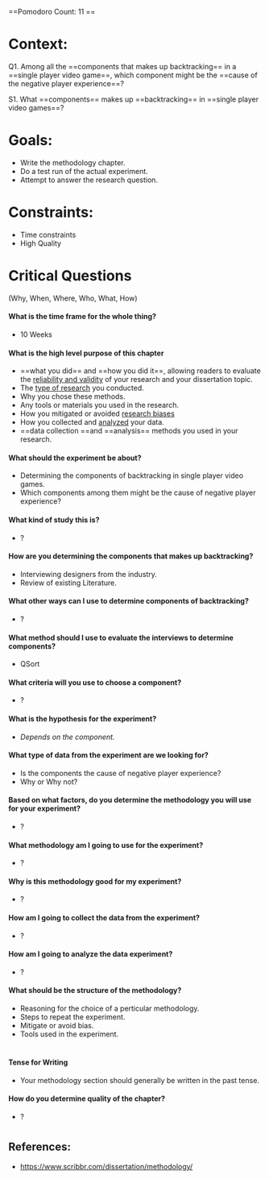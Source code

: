 ==Pomodoro Count: 11 ==

# Context:

Q1. Among all the ==components that makes up backtracking== in a ==single player video game==, which component might be the ==cause of the negative player experience==?

S1. What ==components== makes up ==backtracking== in ==single player video games==?

# Goals: 
- Write the methodology chapter.
- Do a test run of the actual experiment.
- Attempt to answer the research question.
  
# Constraints: 
- Time constraints
- High Quality
  
# Critical Questions
(Why, When, Where, Who, What, How)

#### What is the time frame for the whole thing?
- 10 Weeks
  
#### What is the high level purpose of this chapter
- ==what you did== and ==how you did it==, allowing readers to evaluate the [reliability and validity](https://www.scribbr.com/methodology/reliability-vs-validity/) of your research and your dissertation topic.
- The [type of research](https://www.scribbr.com/methodology/types-of-research/) you conducted.
- Why you chose these methods.
- Any tools or materials you used in the research.
- How you mitigated or avoided [research biases](https://www.scribbr.com/faq-category/research-bias/)
- How you collected and [analyzed](https://www.scribbr.com/category/methodology/#examples-of-data-analysis-methods) your data.
- ==data collection ==and ==analysis== methods you used in your research.
  
#### What should the experiment be about?
- Determining the components of backtracking in single player video games.
- Which components among them might be the cause of negative player experience?
  
#### What kind of study this is?
- ?
  
#### How are you determining the components that makes up backtracking?
- Interviewing designers from the industry.
- Review of existing Literature.
  
#### What other ways can I use to determine components of backtracking?
- ?
  
#### What method should I use to evaluate the interviews to determine components?
- QSort

#### What criteria will you use to choose a component?
- ?
  
#### What is the hypothesis for the experiment?
- *Depends on the component.*
  
#### What type of data from the experiment are we looking for?
- Is the components the cause of negative player experience?
- Why or Why not?
  
#### Based on what factors, do you determine the methodology you will use for your experiment?
- ?
  
#### What methodology am I going to use for the experiment?
- ?

#### Why is this methodology good for my experiment?
- ?
  
#### How am I going to collect the data from the experiment?
- ?
  
#### How am I going to analyze the data experiment?
- ?
  
#### What should be the structure of the methodology?
- Reasoning for the choice of a perticular methodology.
- Steps to repeat the experiment.
- Mitigate or avoid bias.
- Tools used in the experiment.

# 

#### Tense for Writing
- Your methodology section should generally be written in the past tense.
  
#### How do you determine quality of the chapter?
- ?
  
#
## References:
- https://www.scribbr.com/dissertation/methodology/